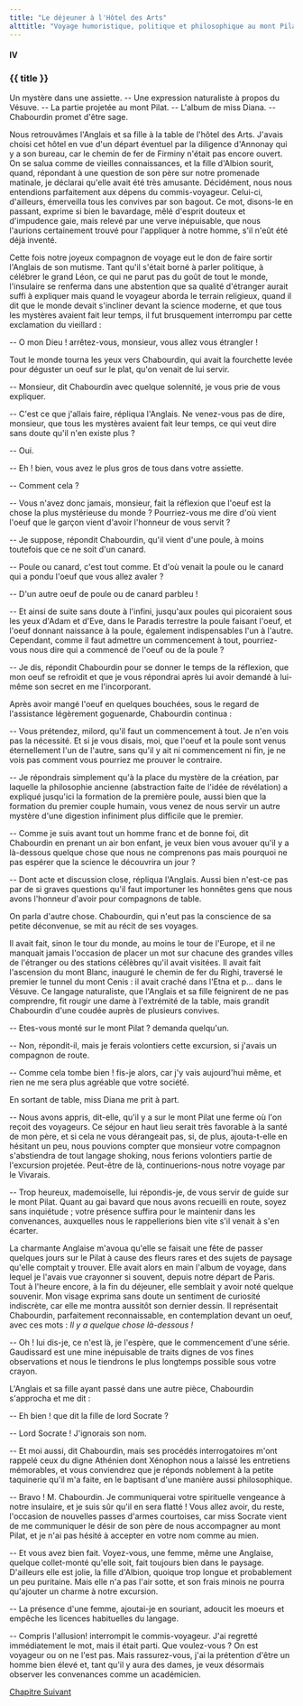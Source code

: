 ```yaml
---
title: "Le déjeuner à l'Hôtel des Arts"
alttitle: "Voyage humoristique, politique et philosophique au mont Pilat"
---
```


#### IV

### {{ title }}

<div class="tltr">

Un mystère dans une assiette. -- Une expression naturaliste à propos du Vésuve.
-- La partie projetée au mont Pilat. -- L'album de miss Diana. -- Chabourdin
promet d'être sage.

</div>

Nous retrouvâmes l'Anglais et sa fille à la table de l'hôtel des Arts. J'avais
choisi cet hôtel en vue d'un départ éventuel par la diligence d'Annonay qui y a
son bureau, car le chemin de fer de Firminy n'était pas encore ouvert. On se
salua comme de vieilles connaissances, et la fille d'Albion sourit, quand,
répondant à une question de son père sur notre promenade matinale, je déclarai
qu'elle avait été très amusante. Décidément, nous nous entendions parfaitement
aux dépens du commis-voyageur. Celui-ci, d'ailleurs, émerveilla tous les
convives par son bagout. Ce mot, disons-le en passant, exprime si bien le
bavardage, mêlé d'esprit douteux et d'impudence gaie, mais relevé par une verve
inépuisable, que nous l'aurions certainement trouvé pour l'appliquer à notre
homme, s'il n'eût été déjà inventé.

Cette fois notre joyeux compagnon de voyage eut le don de faire sortir l'Anglais
de son mutisme. Tant qu'il s'était borné à parler politique, à célébrer le grand
Léon, ce qui ne parut pas du goût de tout le monde, l'insulaire se renferma dans
une abstention que sa qualité d'étranger aurait suffi à expliquer mais quand le
voyageur aborda le terrain religieux, quand il dit que le monde devait
s'incliner devant la science moderne, et que tous les mystères avaient fait leur
temps, il fut brusquement interrompu par cette exclamation du vieillard :

-- O mon Dieu ! arrêtez-vous, monsieur, vous allez vous étrangler !

Tout le monde tourna les yeux vers Chabourdin, qui avait la fourchette levée
pour déguster un oeuf sur le plat, qu'on venait de lui servir.

-- Monsieur, dit Chabourdin avec quelque solennité, je vous prie de vous
expliquer.

-- C'est ce que j'allais faire, répliqua l'Anglais. Ne venez-vous pas de dire,
monsieur, que tous les mystères avaient fait leur temps, ce qui veut dire sans
doute qu'il n'en existe plus ?

-- Oui.

-- Eh ! bien, vous avez le plus gros de tous dans votre assiette.

-- Comment cela ?

-- Vous n'avez donc jamais, monsieur, fait la réflexion que l'oeuf est la chose
la plus mystérieuse du monde ? Pourriez-vous me dire d'où vient l'oeuf que le
garçon vient d'avoir l'honneur de vous servit ?

-- Je suppose, répondit Chabourdin, qu'il vient d'une poule, à moins toutefois
que ce ne soit d'un canard.

-- Poule ou canard, c'est tout comme. Et d'où venait la poule ou le canard qui a
pondu l'oeuf que vous allez avaler ?

-- D'un autre oeuf de poule ou de canard parbleu !

-- Et ainsi de suite sans doute à l'infini, jusqu'aux poules qui picoraient sous
les yeux d'Adam et d'Eve, dans le Paradis terrestre la poule faisant l'oeuf, et
l'oeuf donnant naissance à la poule, également indispensables l'un à l'autre.
Cependant, comme il faut admettre un commencement à tout, pourriez-vous nous
dire qui a commencé de l'oeuf ou de la poule ?

-- Je dis, répondit Chabourdin pour se donner le temps de la réflexion, que mon
oeuf se refroidit et que je vous répondrai après lui avoir demandé à lui-même
son secret en me l'incorporant.

Après avoir mangé l'oeuf en quelques bouchées, sous le regard de l'assistance
légèrement goguenarde, Chabourdin continua :

-- Vous prétendez, milord, qu'il faut un commencement à tout. Je n'en vois pas
la nécessité. Et si je vous disais, moi, que l'oeuf et la poule sont venus
éternellement l'un de l'autre, sans qu'il y ait ni commencement ni fin, je ne
vois pas comment vous pourriez me prouver le contraire.

-- Je répondrais simplement qu'à la place du mystère de la création, par
laquelle la philosophie ancienne (abstraction faite de l'idée de révélation) a
expliqué jusqu'ici la formation de la première poule, aussi bien que la
formation du premier couple humain, vous venez de nous servir un autre mystère
d'une digestion infiniment plus difficile que le premier.

-- Comme je suis avant tout un homme franc et de bonne foi, dit Chabourdin en
prenant un air bon enfant, je veux bien vous avouer qu'il y a là-dessous quelque
chose que nous ne comprenons pas mais pourquoi ne pas espérer que la science le
découvrira un jour ?

-- Dont acte et discussion close, répliqua l'Anglais. Aussi bien n'est-ce pas
par de si graves questions qu'il faut importuner les honnêtes gens que nous
avons l'honneur d'avoir pour compagnons de table.

On parla d'autre chose. Chabourdin, qui n'eut pas la conscience de sa petite
déconvenue, se mit au récit de ses voyages.

Il avait fait, sinon le tour du monde, au moins le tour de l'Europe, et il ne
manquait jamais l'occasion de placer un mot sur chacune des grandes villes de
l'étranger ou des stations célèbres qu'il avait visitées. Il avait fait
l'ascension du mont Blanc, inauguré le chemin de fer du Righi, traversé le
premier le tunnel du mont Cenis : il avait craché dans l'Etna et p... dans le
Vésuve. Ce langage naturaliste, que l'Anglais et sa fille feignirent de ne pas
comprendre, fit rougir une dame à l'extrémité de la table, mais grandit
Chabourdin d'une coudée auprès de plusieurs convives.

-- Etes-vous monté sur le mont Pilat ? demanda quelqu'un.

-- Non, répondit-il, mais je ferais volontiers cette excursion, si j'avais un
compagnon de route.

-- Comme cela tombe bien ! fis-je alors, car j'y vais aujourd'hui même, et rien
ne me sera plus agréable que votre société.

En sortant de table, miss Diana me prit à part.

-- Nous avons appris, dit-elle, qu'il y a sur le mont Pilat une ferme où l'on
reçoit des voyageurs. Ce séjour en haut lieu serait très favorable à la santé de
mon père, et si cela ne vous dérangeait pas, si, de plus, ajouta-t-elle en
hésitant un peu, nous pouvions compter que monsieur votre compagnon s'abstiendra
de tout langage shoking, nous ferions volontiers partie de l'excursion projetée.
Peut-être de là, continuerions-nous notre voyage par le Vivarais.

-- Trop heureux, mademoiselle, lui répondis-je, de vous servir de guide sur le
mont Pilat. Quant au gai bavard que nous avons recueilli en route, soyez sans
inquiétude ; votre présence suffira pour le maintenir dans les convenances,
auxquelles nous le rappellerions bien vite s'il venait à s'en écarter.

La charmante Anglaise m'avoua qu'elle se faisait une fête de passer quelques
jours sur le Pilat à cause des fleurs rares et des sujets de paysage qu'elle
comptait y trouver. Elle avait alors en main l'album de voyage, dans lequel je
l'avais vue crayonner si souvent, depuis notre départ de Paris. Tout à l'heure
encore, à la fin du déjeuner, elle semblait y avoir noté quelque souvenir. Mon
visage exprima sans doute un sentiment de curiosité indiscrète, car elle me
montra aussitôt son dernier dessin. Il représentait Chabourdin, parfaitement
reconnaissable, en contemplation devant un oeuf, avec ces mots : _Il y a quelque
chose là-dessous !_

-- Oh ! lui dis-je, ce n'est là, je l'espère, que le commencement d'une série.
Gaudissard est une mine inépuisable de traits dignes de vos fines observations
et nous le tiendrons le plus longtemps possible sous votre crayon.

L'Anglais et sa fille ayant passé dans une autre pièce, Chabourdin s'approcha et
me dit :

-- Eh bien ! que dit la fille de lord Socrate ?

-- Lord Socrate ! J'ignorais son nom.

-- Et moi aussi, dit Chabourdin, mais ses procédés interrogatoires m'ont rappelé
ceux du digne Athénien dont Xénophon nous a laissé les entretiens mémorables, et
vous conviendrez que je réponds noblement à la petite taquinerie qu'il m'a
faite, en le baptisant d'une manière aussi philosophique.

-- Bravo ! M. Chabourdin. Je communiquerai votre spirituelle vengeance à notre
insulaire, et je suis sûr qu'il en sera flatté ! Vous allez avoir, du reste,
l'occasion de nouvelles passes d'armes courtoises, car miss Socrate vient de me
communiquer le désir de son père de nous accompagner au mont Pilat, et je n'ai
pas hésité à accepter en votre nom comme au mien.

-- Et vous avez bien fait. Voyez-vous, une femme, même une Anglaise, quelque
collet-monté qu'elle soit, fait toujours bien dans le paysage. D'ailleurs elle
est jolie, la fille d'Albion, quoique trop longue et probablement un peu
puritaine. Mais elle n'a pas l'air sotte, et son frais minois ne pourra
qu'ajouter un charme à notre excursion.

-- La présence d'une femme, ajoutai-je en souriant, adoucit les moeurs et
empêche les licences habituelles du langage.

-- Compris l'allusion!  interrompit le commis-voyageur. J'ai regretté
immédiatement le mot, mais il était parti. Que voulez-vous ? On est voyageur ou
on ne l'est pas. Mais rassurez-vous, j'ai la prétention d'être un homme bien
élevé et, tant qu'il y aura des dames, je veux désormais observer les
convenances comme un académicien.

<div id="next">

[Chapitre Suivant](05.html)

</div>
